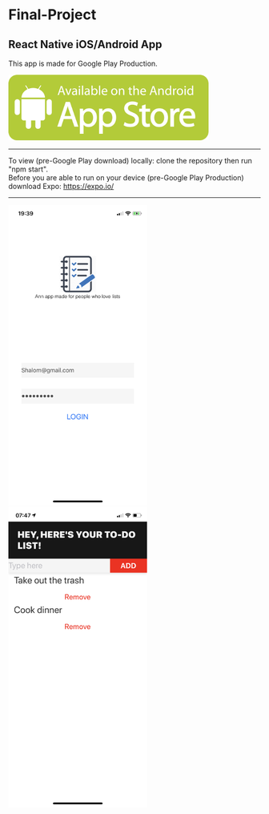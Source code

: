 # Final-Project
React Native iOS/Android App
----------------------------------------------------------------------------------

This app is made for Google Play Production.

<img src="assets/android.png">

-----------------------------------------------------------------------------

To view (pre-Google Play download) locally: clone the repository then run "npm start".
<br>
Before you are able to run on your device (pre-Google Play Production) download Expo:
https://expo.io/

-----------------------------------------------------------------------------

<img src="assets/Login.PNG"  height="600" text-align="center"><img src="assets/Home.PNG" height="600" text-align="center">
